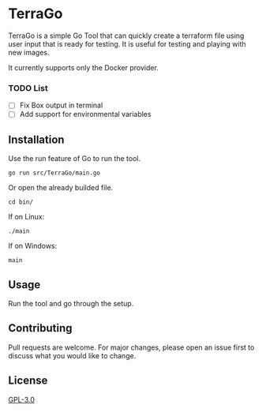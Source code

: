 # TerraGo

TerraGo is a simple Go Tool that can quickly create a terraform file using user input that is ready for testing. It is useful for testing and playing with new images. 

It currently supports only the Docker provider.


### TODO List

- [ ] Fix Box output in terminal
- [ ] Add support for environmental variables

## Installation

Use the run feature of Go to run the tool.

```go run src/TerraGo/main.go```

Or open the already builded file.

```cd bin/```

If on Linux:

```./main``` 

If on Windows: 

```main``` 

## Usage

Run the tool and go through the setup.

## Contributing
Pull requests are welcome. For major changes, please open an issue first to discuss what you would like to change.

## License
[GPL-3.0](https://choosealicense.com/licenses/gpl-3.0/)
